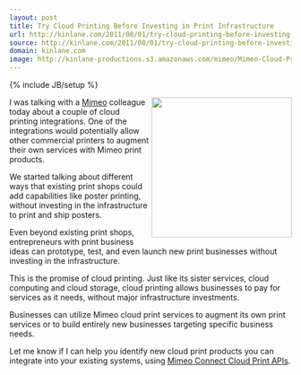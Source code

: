 ```yaml
---
layout: post
title: Try Cloud Printing Before Investing in Print Infrastructure
url: http://kinlane.com/2011/08/01/try-cloud-printing-before-investing-in-print-infrastructure/
source: http://kinlane.com/2011/08/01/try-cloud-printing-before-investing-in-print-infrastructure/
domain: kinlane.com
image: http://kinlane-productions.s3.amazonaws.com/mimeo/Mimeo-Cloud-Print-1.png
---
```

{% include JB/setup %}<p><a title="Mimeo" href="http://www.mimeo.com"><img src="http://kinlane-productions.s3.amazonaws.com/mimeo/Mimeo-Cloud-Print-1.png" alt="" width="250" align="right" /></a><p></p>
I was talking with a <a title="Mimeo" href="http://www.mimeo.com">Mimeo</a> colleague today about a couple of cloud printing integrations. One of the integrations would potentially allow other commercial printers to augment their own services with Mimeo print products.<p></p>
We started talking about different ways that existing print shops could add capabilities like poster printing, without investing in the infrastructure to print and ship posters.<p></p>
Even beyond existing print shops, entrepreneurs with print business ideas can prototype, test, and even launch new print businesses without investing in the infrastructure.<p></p>
This is the promise of cloud printing. Just like its sister services, cloud computing and cloud storage, cloud printing allows businesses to pay for services as it needs, without major infrastructure investments.<p></p>
Businesses can utilize Mimeo cloud print services to augment its own print services or to build entirely new businesses targeting specific business needs.<p></p>
Let me know if I can help you identify new cloud print products you can integrate into your existing systems, using <a href="http://developer.mimeo.com/">Mimeo Connect Cloud Print APIs</a>.
</p>
